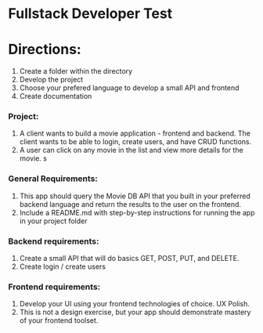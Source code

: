 # Fullstack Developer Test

# Directions:
1. Create a folder within the directory
2. Develop the project
3. Choose your prefered language to develop a small API and frontend
4. Create documentation

### Project:
1. A client wants to build a movie application - frontend and backend. The client wants to be able to login, create users, and have CRUD functions. 
2. A user can click on any movie in the list and view more details for the movie. s

### General Requirements:
1. This app should query the Movie DB API that you built in your preferred backend language and return the results to the user on the frontend.
2. Include a README.md with step-by-step instructions for running the app in your project folder

### Backend requirements:
1. Create a small API that will do basics GET, POST, PUT, and DELETE.
2. Create login / create users

### Frontend requirements:
1. Develop your UI using your frontend technologies of choice.
UX Polish. 
2. This is not a design exercise, but your app should demonstrate mastery of your frontend toolset.